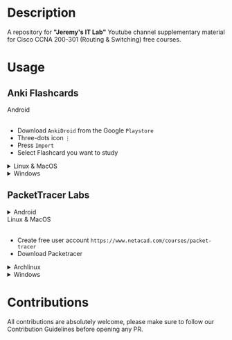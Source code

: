 # Description

A repository for **"Jeremy's IT Lab"** Youtube channel supplementary material for Cisco CCNA 200-301 (Routing & Switching) free courses.

# Usage

## Anki Flashcards

<summary>Android</summary>
<br>

- Download `AnkiDroid` from the Google `Playstore`
- Three-dots icon `⋮`
- Press `Import` 
- Select Flashcard you want to study
</details>

<details>
<summary>Linux & MacOS</summary>
<br>

Download `Anki` from `https://apps.ankiweb.net/` or use Ankiweb online `https://ankiweb.net/` straight from the web browser.
<details>
<summary>Archlinux</summary>
<br>
Archlinux users can install `anki` package from the AUR:
<pre>$ yay -S anki</pre>
</details>
</details>

<details>
<summary>Windows</summary>
<br>
Download `Anki` from `https://apps.ankiweb.net/` or use Ankiweb online `https://ankiweb.net/` straight from the web browser.
</details>

## PacketTracer Labs

<details>
<summary>Android</summary>
<br>
PacketTracer is not available on Android.
</details>

<summary>Linux & MacOS</summary>
<br>

- Create free user account `https://www.netacad.com/courses/packet-tracer`
- Download Packetracer
<details>
<summary>Archlinux</summary>
<br>
Archlinux users can install `packettracer` package from the AUR:
<pre>$ yay -S packettracer</pre>
</details>

<details>
<summary>Windows</summary>
Create free user account `https://www.netacad.com/courses/packet-tracer`
Download Packetracer
</details>

# Contributions

All contributions are absolutely welcome, please make sure to follow our Contribution Guidelines before opening any PR.
